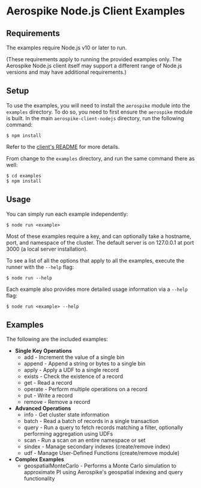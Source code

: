 # Aerospike Node.js Client Examples

## Requirements

The examples require Node.js v10 or later to run. 

(These requirements apply to running the provided examples only. The Aerospike
Node.js client itself may support a different range of Node.js versions and may
have additional requirements.)

## Setup

To use the examples, you will need to install the `aerospike` module into the
`examples` directory. To do so, you need to first ensure the `aerospike` module
is built. In the main `aerospike-client-nodejs` directory, run the following
command:

    $ npm install
    
Refer to the [client's README](https://github.com/aerospike/aerospike-client-nodejs#readme)
for more details.

From change to the `examples` directory, and run the same command there as well:

    $ cd examples
    $ npm install

## Usage

You can simply run each example independently:

    $ node run <example>

Most of these examples require a key, and can optionally take a hostname, port,
and namespace of the cluster. The default server is on 127.0.0.1 at port 3000
(a local server installation).

To see a list of all the options that apply to all the examples, execute the
runner with the `--help` flag:

    $ node run --help

Each example also provides more detailed usage information via a `--help` flag:

    $ node run <example> --help

## Examples

The following are the included examples:

- **Single Key Operations**
  - add - Increment the value of a single bin
  - append - Append a string or bytes to a single bin
  - apply - Apply a UDF to a single record
  - exists - Check the existence of a record
  - get - Read a record
  - operate - Perform multiple operations on a record
  - put - Write a record
  - remove - Remove a record
- **Advanced Operations**
  - info - Get cluster state information
  - batch - Read a batch of records in a single transaction
  - query - Run a query to fetch records matching a filter, optionally
    performing aggregation using UDFs
  - scan - Run a scan on an entire namespace or set
  - sindex - Manage secondary indexes (create/remove index)
  - udf - Manage User-Defined Functions (create/remove module)
- **Complex Examples**
  - geospatialMonteCarlo - Performs a Monte Carlo simulation to approximate PI
    using Aerospike's geospatial indexing and query functionality
